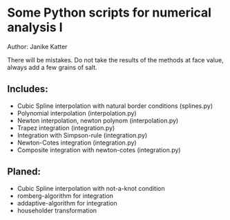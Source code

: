 # Some Python scripts for numerical analysis I
Author: Janike Katter

There will be mistakes. Do not take the results of the methods at face value, always add a few grains of salt.

## Includes:
* Cubic Spline interpolation with natural border conditions (splines.py)
* Polynomial interpolation (interpolation.py)
* Newton interpolation, newton polynom (interpolation.py)
* Trapez integration (integration.py)
* Integration with Simpson-rule (integration.py)
* Newton-Cotes integration (integration.py)
* Composite integration with newton-cotes (integration.py)

## Planed:
* Cubic Spline interpolation with not-a-knot condition
* romberg-algorithm for integration
* addaptive-algorithm for integration
* householder transformation
